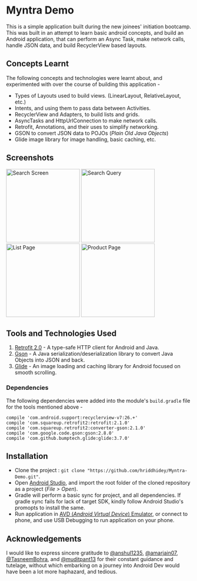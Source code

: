 # Myntra Demo
This is a simple application built during the new joinees' initiation bootcamp.
This was built in an attempt to learn basic android concepts, and build an Android application,
that can perform an Async Task, make network calls, handle JSON data, and build RecyclerView based
layouts.

## Concepts Learnt
The following concepts and technologies were learnt about, and experimented with over the course
of building this application -

- Types of Layouts used to build views. (LinearLayout, RelativeLayout, etc.)
- Intents, and using them to pass data between Activities.
- RecyclerView and Adapters, to build lists and grids.
- AsyncTasks and HttpUrlConnection to make network calls.
- Retrofit, Annotations, and their uses to simplify networking.
- GSON to convert JSON data to POJOs (_Plain Old Java Objects_)
- Glide image library for image handling, basic caching, etc.

## Screenshots
<img src="https://user-images.githubusercontent.com/11678594/28377550-bb9f3f90-6cca-11e7-9ac8-cc53076b037a.png" alt="Search Screen" width="200px" height="" />  <img src="https://user-images.githubusercontent.com/11678594/28377549-bb9b88e6-6cca-11e7-91f7-76888a3f3fca.png" alt="Search Query" width="200px" height="" />  <img src="https://user-images.githubusercontent.com/11678594/28377548-bb7b6e58-6cca-11e7-84d8-89feb3a9de96.png" alt="List Page" width="200px" height="" />   <img src="https://user-images.githubusercontent.com/11678594/28377545-bb3c7e8c-6cca-11e7-962e-43be6796c7f0.png" alt="Product Page" width="200px" height="" />

## Tools and Technologies Used
1. [Retrofit 2.0](http://square.github.io/retrofit/) - A type-safe HTTP client for Android and Java.
2. [Gson](https://github.com/google/gson) - A Java serialization/deserialization library to convert Java Objects into JSON and back.
3. [Glide](https://github.com/bumptech/glide) - An image loading and caching library for Android focused on smooth scrolling.

### Dependencies
The following dependencies were added into the module's `build.gradle` file for the tools mentioned above - 
```
compile 'com.android.support:recyclerview-v7:26.+'
compile 'com.squareup.retrofit2:retrofit:2.1.0'
compile 'com.squareup.retrofit2:converter-gson:2.1.0'
compile 'com.google.code.gson:gson:2.8.0'
compile 'com.github.bumptech.glide:glide:3.7.0'
```
## Installation
- Clone the project : `git clone "https://github.com/hriddhidey/Myntra-Demo.git"`.
- Open [Android Studio](https://developer.android.com/studio/index.html), and import the root folder of the cloned repository as a project (_File > Open_). 
- Gradle will perform a basic sync for project, and all dependencies. If gradle sync fails for lack of target SDK, kindly follow Android Studio's promopts to install the same.
- Run application in [AVD (_Android Virtual Device_) Emulator](https://developer.android.com/studio/run/managing-avds.html), or connect to phone, and use USB Debugging to run application on your phone.

## Acknowledgements
I would like to express sincere gratitude to [@anshul1235](https://github.com/anshul1235), [@amarjain07](https://github.com/amarjain07), [@TasneemBohra](https://github.com/TasneemBohra), and [@muditpant13](https://github.com/muditpant13) for their constant guidance and tutelage, without which embarking on a journey into Android Dev would have been a lot more haphazard, and tedious.
